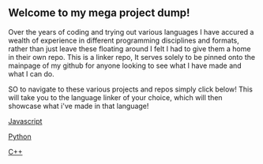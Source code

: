 ## Welcome to my mega project dump!

Over the years of coding and trying out various languages I have accured a wealth of experience in different programming disciplines and formats, 
rather than just leave these floating around I felt I had to give them a home in their own repo. This is a linker repo, It serves solely to be
pinned onto the mainpage of my github for anyone looking to see what I have made and what I can do.

SO to navigate to these various projects and repos simply click below! This will take you to the language linker of your choice, which will then 
showcase what i've made in that language! 

[Javascript](https://github.com/ShaAnder/JSDump)

[Python](https://github.com/ShaAnder/PythonDump)

[C++](https://github.com/ShaAnder/CPlusPlusDump)
